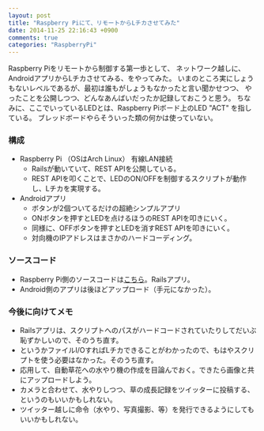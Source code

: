 ```yaml
---
layout: post
title: "Raspberry Piにて、リモートからLチカさせてみた"
date: 2014-11-25 22:16:43 +0900
comments: true
categories: "RaspberryPi"
---
```


Raspberry Piをリモートから制御する第一歩として、
ネットワーク越しに、AndroidアプリからLチカさせてみる、をやってみた。
いまのところ実にしょうもないレベルであるが、最初は誰もがしょうもなかったと言い聞かせつつ、
やったことを公開しつつ、どんなあんばいだったか記録しておこうと思う。
ちなみに、ここでいっているLEDとは、Raspberry Piボード上のLED "ACT" を指している。
ブレッドボードやらそういった類の何かは使っていない。

### 構成

* Raspberry Pi （OSはArch Linux） 有線LAN接続
  * Railsが動いていて、REST APIを公開している。
  * REST APIを叩くことで、LEDのON/OFFを制御するスクリプトが動作し、Lチカを実現する。
* Androidアプリ
  * ボタンが2個ついてるだけの超絶シンプルアプリ
  * ONボタンを押すとLEDを点けるほうのREST APIを叩きにいく。
  * 同様に、OFFボタンを押すとLEDを消すREST APIを叩きにいく。
  * 対向機のIPアドレスはまさかのハードコーディング。

### ソースコード

* Raspberry Pi側のソースコードは[こちら](https://github.com/pankona/raspi_remote_blink)。Railsアプリ。
* Android側のアプリは後ほどアップロード（手元になかった）。

### 今後に向けてメモ

* Railsアプリは、スクリプトへのパスがハードコードされていたりしてだいぶ恥ずかしいので、そのうち直す。
* というかファイルI/OすればLチカできることがわかったので、もはやスクリプトを使う必要はなかった。そのうち直す。
* 応用して、自動草花への水やり機の作成を目論んでおく。できたら画像と共にアップロードしよう。
* カメラと合わせて、水やりしつつ、草の成長記録をツイッターに投稿する、というのもいいかもしれない。
* ツイッター越しに命令（水やり、写真撮影、等）を発行できるようにしてもいいかもしれない。
